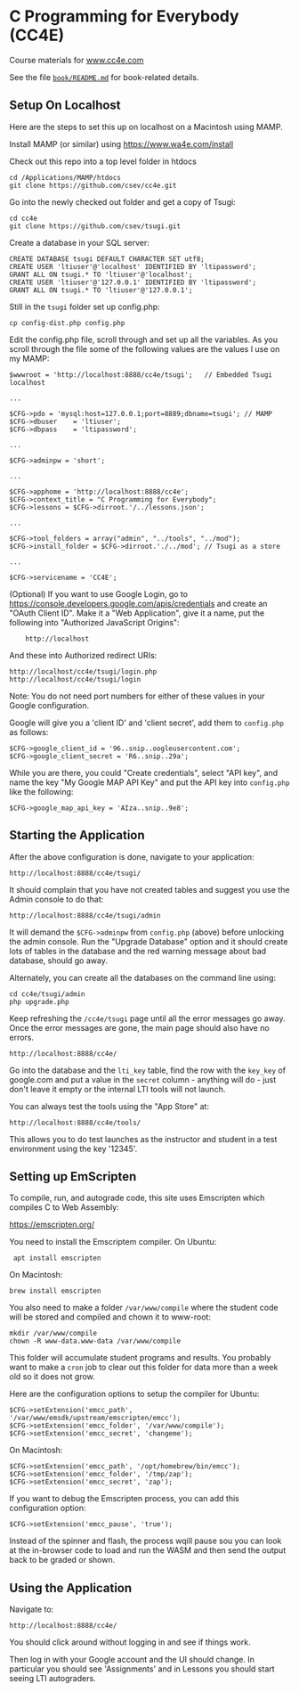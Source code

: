 
C Programming for Everybody (CC4E)
===========================

Course materials for www.cc4e.com

See the file [`book/README.md`](book/README.md) for book-related details.

Setup On Localhost
------------------

Here are the steps to set this up on localhost on a Macintosh using MAMP.

Install MAMP (or similar) using https://www.wa4e.com/install

Check out this repo into a top level folder in htdocs

    cd /Applications/MAMP/htdocs
    git clone https://github.com/csev/cc4e.git

Go into the newly checked out folder and get a copy of Tsugi:

    cd cc4e
    git clone https://github.com/csev/tsugi.git

Create a database in your SQL server:

    CREATE DATABASE tsugi DEFAULT CHARACTER SET utf8;
    CREATE USER 'ltiuser'@'localhost' IDENTIFIED BY 'ltipassword';
    GRANT ALL ON tsugi.* TO 'ltiuser'@'localhost';
    CREATE USER 'ltiuser'@'127.0.0.1' IDENTIFIED BY 'ltipassword';
    GRANT ALL ON tsugi.* TO 'ltiuser'@'127.0.0.1';

Still in the `tsugi` folder set up config.php:

    cp config-dist.php config.php

Edit the config.php file, scroll through and set up all the variables.  As you scroll through the file
some of the following values are the values I use on my MAMP:

    $wwwroot = 'http://localhost:8888/cc4e/tsugi';   // Embedded Tsugi localhost
    
    ...
    
    $CFG->pdo = 'mysql:host=127.0.0.1;port=8889;dbname=tsugi'; // MAMP
    $CFG->dbuser    = 'ltiuser';
    $CFG->dbpass    = 'ltipassword';
    
    ...
    
    $CFG->adminpw = 'short';
    
    ...
    
    $CFG->apphome = 'http://localhost:8888/cc4e';
    $CFG->context_title = "C Programming for Everybody";
    $CFG->lessons = $CFG->dirroot.'/../lessons.json';
    
    ... 
    
    $CFG->tool_folders = array("admin", "../tools", "../mod");
    $CFG->install_folder = $CFG->dirroot.'./../mod'; // Tsugi as a store
    
    ...
    
    $CFG->servicename = 'CC4E';

(Optional) If you want to use Google Login,
go to https://console.developers.google.com/apis/credentials and
create an "OAuth Client ID".  Make it a "Web Application", give it a name,
put the following into "Authorized JavaScript Origins":

        http://localhost

And these into Authorized redirect URIs:

    http://localhost/cc4e/tsugi/login.php
    http://localhost/cc4e/tsugi/login

Note: You do not need port numbers for either of these values in your Google
configuration.

Google will give you a 'client ID' and 'client secret', add them to `config.php`
as follows:

    $CFG->google_client_id = '96..snip..oogleusercontent.com';
    $CFG->google_client_secret = 'R6..snip..29a';

While you are there, you could "Create credentials", select "API
key", and name the key "My Google MAP API Key" and put the API
key into `config.php` like the following:

    $CFG->google_map_api_key = 'AIza..snip..9e8';

Starting the Application
------------------------

After the above configuration is done, navigate to your application:

    http://localhost:8888/cc4e/tsugi/

It should complain that you have not created tables and suggest you 
use the Admin console to do that:

    http://localhost:8888/cc4e/tsugi/admin

It will demand the `$CFG->adminpw` from `config.php` (above) before 
unlocking the admin console.  Run the "Upgrade Database" option and
it should create lots of tables in the database and the red warning
message about bad database, should go away.

Alternately, you can create all the databases on the command line using:

    cd cc4e/tsugi/admin
    php upgrade.php

Keep refreshing the `/cc4e/tsugi` page until all the error messages go away.
Once the error messages are gone, the main page should also have no errors.

    http://localhost:8888/cc4e/

Go into the database and the `lti_key` table, find the row with the `key_key`
of google.com and put a value in the `secret` column - anything will do - 
just don't leave it empty or the internal LTI tools will not launch.

You can always test the tools using the "App Store" at:

    http://localhost:8888/cc4e/tools/

This allows you to do test launches as the instructor and student in a test environment using the
key '12345'.

Setting up EmScripten
---------------------

To compile, run, and autograde code, this site uses Emscripten which compiles C to Web Assembly:

https://emscripten.org/

You need to install the Emscriptem compiler.  On Ubuntu:

     apt install emscripten  

On Macintosh:

    brew install emscripten

You also need to make a folder `/var/www/compile` where the student code will be stored
and compiled and chown it to www-root:

    mkdir /var/www/compile
    chown -R www-data.www-data /var/www/compile

This folder will accumulate student programs and results.  You probably want to make a 
`cron` job to clear out this folder for data more than a week old so it does not grow.

Here are the configuration options to setup the compiler for Ubuntu:

    $CFG->setExtension('emcc_path', '/var/www/emsdk/upstream/emscripten/emcc');
    $CFG->setExtension('emcc_folder', '/var/www/compile');
    $CFG->setExtension('emcc_secret', 'changeme');

On Macintosh: 

    $CFG->setExtension('emcc_path', '/opt/homebrew/bin/emcc');
    $CFG->setExtension('emcc_folder', '/tmp/zap');
    $CFG->setExtension('emcc_secret', 'zap');

If you want to debug the Emscripten process, you can add this configuration option:

    $CFG->setExtension('emcc_pause', 'true');

Instead of the spinner and flash, the process wqill pause sou you can look at
the in-browser code to load and run the WASM and then send the output back to
be graded or shown.

Using the Application
---------------------

Navigate to:

    http://localhost:8888/cc4e/

You should click around without logging in and see if things work.

Then log in with your Google account and the UI should change.  In particular you should
see 'Assignments' and in Lessons you should start seeing LTI autograders.

